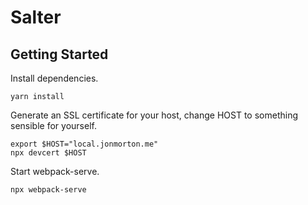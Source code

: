 # Salter

## Getting Started

Install dependencies.

```
yarn install
```

Generate an SSL certificate for your host, change HOST to something sensible
for yourself.

```
export $HOST="local.jonmorton.me"
npx devcert $HOST
```

Start webpack-serve.

```
npx webpack-serve
```
